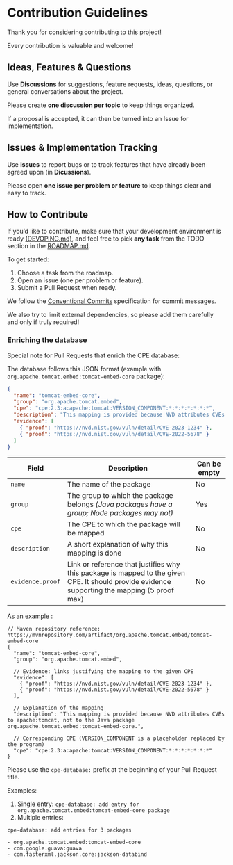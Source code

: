 # Contribution Guidelines
Thank you for considering contributing to this project!

Every contribution is valuable and welcome!

## Ideas, Features & Questions
Use **Discussions** for suggestions, feature requests, ideas, questions, or general conversations about the project.

Please create **one discussion per topic** to keep things organized.

If a proposal is accepted, it can then be turned into an Issue for implementation.

## Issues & Implementation Tracking
Use **Issues** to report bugs or to track features that have already been agreed upon (in **Dicussions**).

Please open **one issue per problem or feature** to keep things clear and easy to track.

## How to Contribute
If you’d like to contribute, make sure that your development environment is ready [(DEVOPING.md)](./DEVOPING.md), and feel free to pick **any task** from the TODO section in the [ROADMAP.md](./ROADMAP.md).

To get started:
1. Choose a task from the roadmap.
2. Open an issue (one per problem or feature).
3. Submit a Pull Request when ready.

We follow the [Conventional Commits](https://www.conventionalcommits.org/) specification for commit messages.

We also try to limit external dependencies, so please add them carefully and only if truly required!

### Enriching the database
Special note for Pull Requests that enrich the CPE database:

The database follows this JSON format (example with `org.apache.tomcat.embed:tomcat-embed-core` package):
```json
{
  "name": "tomcat-embed-core",
  "group": "org.apache.tomcat.embed",
  "cpe": "cpe:2.3:a:apache:tomcat:VERSION_COMPONENT:*:*:*:*:*:*:*",
  "description": "This mapping is provided because NVD attributes CVEs to apache:tomcat, not to the Java package tomcat-embed-core.",
  "evidence": [
    { "proof": "https://nvd.nist.gov/vuln/detail/CVE-2023-1234" },
    { "proof": "https://nvd.nist.gov/vuln/detail/CVE-2022-5678" }
  ]
}
```
| Field | Description | Can be empty |
| --- | --- | --- |
| `name` | The name of the package | No |
| `group` | The group to which the package belongs *(Java packages have a group; Node packages may not)* | Yes |
| `cpe` | The CPE to which the package will be mapped | No |
| `description` | A short explanation of why this mapping is done | No |
| `evidence.proof` | Link or reference that justifies why this package is mapped to the given CPE. It should provide evidence supporting the mapping (5 proof max) | No |

As an example :
```jsonc
// Maven repository reference: https://mvnrepository.com/artifact/org.apache.tomcat.embed/tomcat-embed-core
{
  "name": "tomcat-embed-core",
  "group": "org.apache.tomcat.embed",

  // Evidence: links justifying the mapping to the given CPE
  "evidence": [
    { "proof": "https://nvd.nist.gov/vuln/detail/CVE-2023-1234" },
    { "proof": "https://nvd.nist.gov/vuln/detail/CVE-2022-5678" }
  ],

  // Explanation of the mapping
  "description": "This mapping is provided because NVD attributes CVEs to apache:tomcat, not to the Java package org.apache.tomcat.embed:tomcat-embed-core.",

  // Corresponding CPE (VERSION_COMPONENT is a placeholder replaced by the program)
  "cpe": "cpe:2.3:a:apache:tomcat:VERSION_COMPONENT:*:*:*:*:*:*:*"
}
```

Please use the `cpe-database:` prefix at the beginning of your Pull Request title.

Examples:
1. Single entry: `cpe-database: add entry for org.apache.tomcat.embed:tomcat-embed-core package`
2. Multiple entries:
```
cpe-database: add entries for 3 packages

- org.apache.tomcat.embed:tomcat-embed-core
- com.google.guava:guava
- com.fasterxml.jackson.core:jackson-databind
```